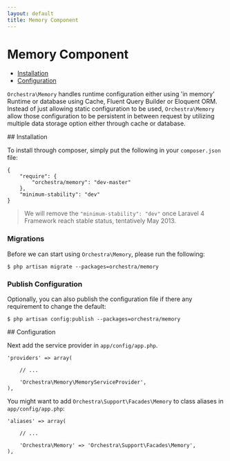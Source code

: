 ```yaml
---
layout: default
title: Memory Component
---
```


Memory Component
==============

* [Installation](#installation)
* [Configuration](#configuration)

<article id="introduction">

`Orchestra\Memory` handles runtime configuration either using 'in memory' Runtime or database using Cache, Fluent Query Builder or Eloquent ORM. Instead of just allowing static configuration to be used, `Orchestra\Memory` allow those configuration to be persistent in between request by utilizing multiple data storage option either through cache or database.

</article>

<article id="installation">
## Installation

To install through composer, simply put the following in your `composer.json` file:

	{
		"require": {
			"orchestra/memory": "dev-master"
		},
		"minimum-stability": "dev"
	}

> We will remove the `"minimum-stability": "dev"` once Laravel 4 Framework reach stable status, tentatively May 2013.

<a id="migrate"></a>
### Migrations

Before we can start using `Orchestra\Memory`, please run the following:

	$ php artisan migrate --packages=orchestra/memory

<a id="config-publish"></a>
### Publish Configuration

Optionally, you can also publish the configuration file if there any requirement to change the default:

	$ php artisan config:publish --packages=orchestra/memory

</article>

<article id="configuration">
## Configuration

Next add the service provider in `app/config/app.php`.

	'providers' => array(
		
		// ...
		
		'Orchestra\Memory\MemoryServiceProvider',
	),

You might want to add `Orchestra\Support\Facades\Memory` to class aliases in `app/config/app.php`:

	'aliases' => array(

		// ...

		'Orchestra\Memory' => 'Orchestra\Support\Facades\Memory',
	),

</article>